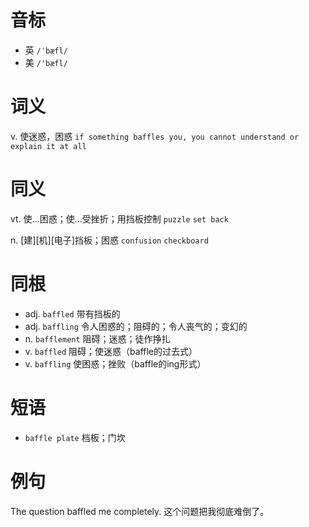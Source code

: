 # 音标

- 英 `/ˈbæfl/`
- 美 `/'bæfl/`

# 词义

v. 使迷惑，困惑
`if something baffles you, you cannot understand or explain it at all`

# 同义

vt. 使…困惑；使…受挫折；用挡板控制
`puzzle` `set back`

n. [建][机][电子]挡板；困惑
`confusion` `checkboard`

# 同根

- adj. `baffled` 带有挡板的
- adj. `baffling` 令人困惑的；阻碍的；令人丧气的；变幻的
- n. `bafflement` 阻碍；迷惑；徒作挣扎
- v. `baffled` 阻碍；使迷惑（baffle的过去式）
- v. `baffling` 使困惑；挫败（baffle的ing形式）

# 短语

- `baffle plate` 档板；门坎

# 例句

The question baffled me completely.
这个问题把我彻底难倒了。


